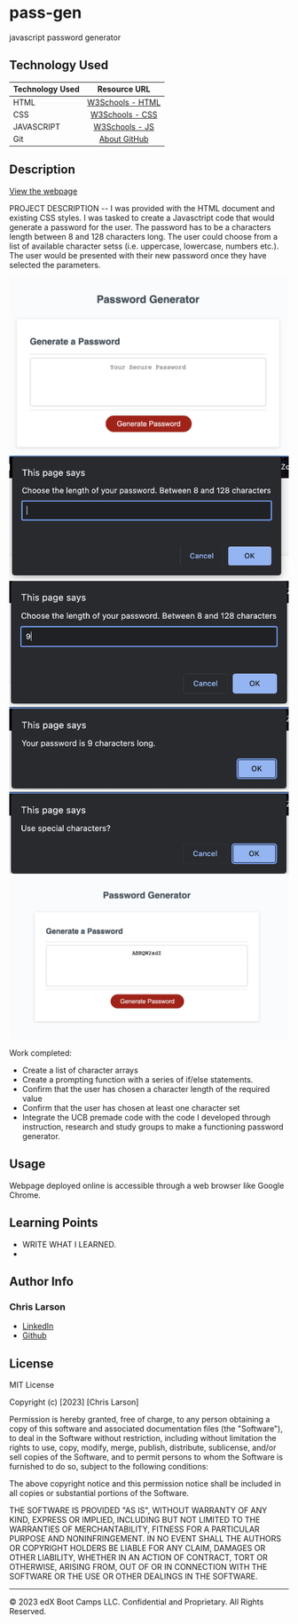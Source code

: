 # pass-gen
javascript password generator


## Technology Used 

| Technology Used         | Resource URL           | 
| ------------- |:-------------:| 
| HTML    | [W3Schools - HTML](https://www.w3schools.com/html/html_intro.asp) | 
| CSS     | [W3Schools - CSS](https://www.w3schools.com/css/css_intro.asp)      |
| JAVASCRIPT     | [W3Schools - JS](https://www.w3schools.com/js/js_intro.asp)      |   
| Git       | [About GitHub](https://git-scm.com/about)     |    

## Description 

[View the webpage](https://chlarson74.github.io/###)

PROJECT DESCRIPTION -- I was provided with the HTML document and existing CSS styles. I was tasked to create a Javasctript code that would generate a password for the user. The password has to be a characters length between 8 and 128 characters long. The user could choose from a list of available character setss (i.e. uppercase, lowercase, numbers etc.). The user would be presented with their new password once they have selected the parameters. 

![Page loaded and ready](./images/1%20-%20begin.png)
![PW length prompt](./images/2a%20-%20pw%20length%20prompt.png)
![PW length](./images/2b%20-%20pw%20length.png)
![PW length confirmation](./images/2c%20-%20pw%20length%20confirmation.png)
![Sample of character set selector](./images/3%20-%20sample%20of%20character%20set%20selection.png)
![final PW generated](./images/4%20-%20final%20pw%20generated.png)

Work completed:
- Create a list of character arrays
- Create a prompting function with a series of if/else statements.
- Confirm that the user has chosen a character length of the required value
- Confirm that the user has chosen at least one character set
- Integrate the UCB premade code with the code I developed through instruction, research and study groups to make a functioning password generator.

## Usage 

Webpage deployed online is accessible through a web browser like Google Chrome.


## Learning Points 

- WRITE WHAT I LEARNED.
- 

## Author Info


### Chris Larson


* [LinkedIn](https://www.linkedin.com/in/christian-larson-6208a43b/)
* [Github](https://github.com/chlarson74)


## License
MIT License

Copyright (c) [2023] [Chris Larson]

Permission is hereby granted, free of charge, to any person obtaining a copy
of this software and associated documentation files (the "Software"), to deal
in the Software without restriction, including without limitation the rights
to use, copy, modify, merge, publish, distribute, sublicense, and/or sell
copies of the Software, and to permit persons to whom the Software is
furnished to do so, subject to the following conditions:

The above copyright notice and this permission notice shall be included in all
copies or substantial portions of the Software.

THE SOFTWARE IS PROVIDED "AS IS", WITHOUT WARRANTY OF ANY KIND, EXPRESS OR
IMPLIED, INCLUDING BUT NOT LIMITED TO THE WARRANTIES OF MERCHANTABILITY,
FITNESS FOR A PARTICULAR PURPOSE AND NONINFRINGEMENT. IN NO EVENT SHALL THE
AUTHORS OR COPYRIGHT HOLDERS BE LIABLE FOR ANY CLAIM, DAMAGES OR OTHER
LIABILITY, WHETHER IN AN ACTION OF CONTRACT, TORT OR OTHERWISE, ARISING FROM,
OUT OF OR IN CONNECTION WITH THE SOFTWARE OR THE USE OR OTHER DEALINGS IN THE
SOFTWARE.

---

© 2023 edX Boot Camps LLC. Confidential and Proprietary. All Rights Reserved.